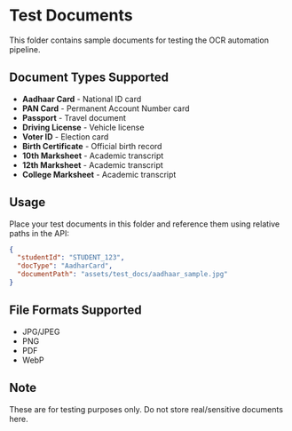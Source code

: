 # Test Documents

This folder contains sample documents for testing the OCR automation pipeline.

## Document Types Supported

- **Aadhaar Card** - National ID card
- **PAN Card** - Permanent Account Number card
- **Passport** - Travel document
- **Driving License** - Vehicle license
- **Voter ID** - Election card
- **Birth Certificate** - Official birth record
- **10th Marksheet** - Academic transcript
- **12th Marksheet** - Academic transcript
- **College Marksheet** - Academic transcript

## Usage

Place your test documents in this folder and reference them using relative paths in the API:

```json
{
  "studentId": "STUDENT_123",
  "docType": "AadharCard",
  "documentPath": "assets/test_docs/aadhaar_sample.jpg"
}
```

## File Formats Supported

- JPG/JPEG
- PNG
- PDF
- WebP

## Note

These are for testing purposes only. Do not store real/sensitive documents here.

